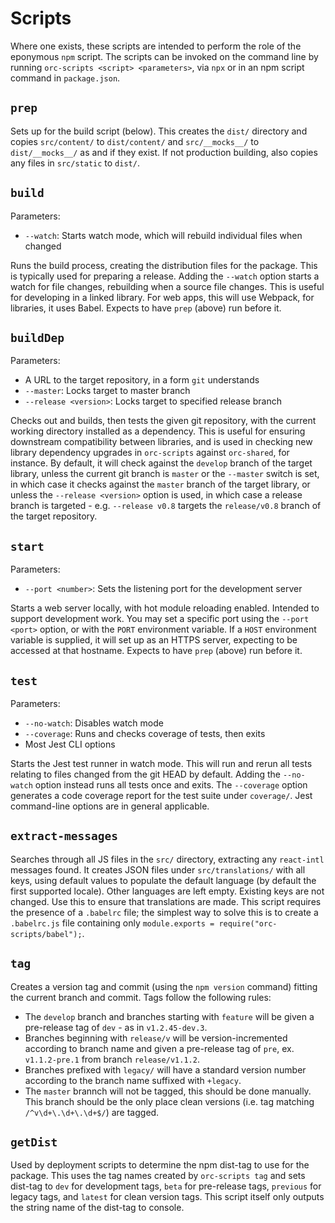 # Scripts

Where one exists, these scripts are intended to perform the role of the eponymous `npm` script. The scripts can be invoked on the command line by running `orc-scripts <script> <parameters>`, via `npx` or in an npm script command in `package.json`.

## `prep`

Sets up for the build script (below). This creates the `dist/` directory and copies `src/content/` to `dist/content/` and `src/__mocks__/` to `dist/__mocks__/` as and if they exist. If not production building, also copies any files in `src/static` to `dist/`.

## `build`

Parameters:

- `--watch`: Starts watch mode, which will rebuild individual files when changed

Runs the build process, creating the distribution files for the package. This is typically used for preparing a release. Adding the `--watch` option starts a watch for file changes, rebuilding when a source file changes. This is useful for developing in a linked library. For web apps, this will use Webpack, for libraries, it uses Babel. Expects to have `prep` (above) run before it.

## `buildDep`

Parameters:

- A URL to the target repository, in a form `git` understands
- `--master`: Locks target to master branch
- `--release <version>`: Locks target to specified release branch

Checks out and builds, then tests the given git repository, with the current working directory installed as a dependency. This is useful for ensuring downstream compatibility between libraries, and is used in checking new library dependency upgrades in `orc-scripts` against `orc-shared`, for instance. By default, it will check against the `develop` branch of the target library, unless the current git branch is `master` or the `--master` switch is set, in which case it checks against the `master` branch of the target library, or unless the `--release <version>` option is used, in which case a release branch is targeted - e.g. `--release v0.8` targets the `release/v0.8` branch of the target repository.

## `start`

Parameters:

- `--port <number>`: Sets the listening port for the development server

Starts a web server locally, with hot module reloading enabled. Intended to support development work. You may set a specific port using the `--port <port>` option, or with the `PORT` environment variable. If a `HOST` environment variable is supplied, it will set up as an HTTPS server, expecting to be accessed at that hostname. Expects to have `prep` (above) run before it.

## `test`

Parameters:

- `--no-watch`: Disables watch mode
- `--coverage`: Runs and checks coverage of tests, then exits
- Most Jest CLI options

Starts the Jest test runner in watch mode. This will run and rerun all tests relating to files changed from the git HEAD by default. Adding the `--no-watch` option instead runs all tests once and exits. The `--coverage` option generates a code coverage report for the test suite under `coverage/`. Jest command-line options are in general applicable.

## `extract-messages`

Searches through all JS files in the `src/` directory, extracting any `react-intl` messages found. It creates JSON files under `src/translations/` with all keys, using default values to populate the default language (by default the first supported locale). Other languages are left empty. Existing keys are not changed. Use this to ensure that translations are made. This script requires the presence of a `.babelrc` file; the simplest way to solve this is to create a `.babelrc.js` file containing only `module.exports = require("orc-scripts/babel");`.

## `tag`

Creates a version tag and commit (using the `npm version` command) fitting the current branch and commit. Tags follow the following rules:

- The `develop` branch and branches starting with `feature` will be given a pre-release tag of `dev` - as in `v1.2.45-dev.3`.
- Branches beginning with `release/v` will be version-incremented according to branch name and given a pre-release tag of `pre`, ex. `v1.1.2-pre.1` from branch `release/v1.1.2`.
- Branches prefixed with `legacy/` will have a standard version number according to the branch name suffixed with `+legacy`.
- The `master` brannch will not be tagged, this should be done manually. This branch should be the only place clean versions (i.e. tag matching `/^v\d+\.\d+\.\d+$/`) are tagged.

## `getDist`

Used by deployment scripts to determine the npm dist-tag to use for the package. This uses the tag names created by `orc-scripts tag` and sets dist-tag to `dev` for development tags, `beta` for pre-release tags, `previous` for legacy tags, and `latest` for clean version tags. This script itself only outputs the string name of the dist-tag to console.
